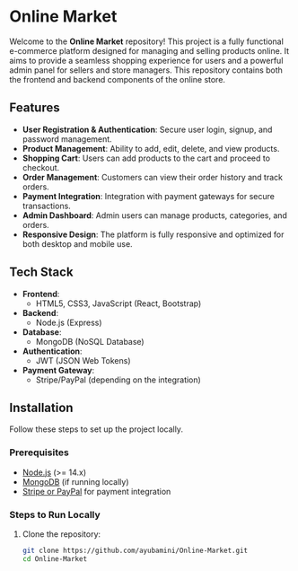 # Online Market

Welcome to the **Online Market** repository! This project is a fully functional e-commerce platform designed for managing and selling products online. It aims to provide a seamless shopping experience for users and a powerful admin panel for sellers and store managers. This repository contains both the frontend and backend components of the online store.

## Features

- **User Registration & Authentication**: Secure user login, signup, and password management.
- **Product Management**: Ability to add, edit, delete, and view products.
- **Shopping Cart**: Users can add products to the cart and proceed to checkout.
- **Order Management**: Customers can view their order history and track orders.
- **Payment Integration**: Integration with payment gateways for secure transactions.
- **Admin Dashboard**: Admin users can manage products, categories, and orders.
- **Responsive Design**: The platform is fully responsive and optimized for both desktop and mobile use.

## Tech Stack

- **Frontend**: 
  - HTML5, CSS3, JavaScript (React, Bootstrap)
- **Backend**: 
  - Node.js (Express)
- **Database**: 
  - MongoDB (NoSQL Database)
- **Authentication**: 
  - JWT (JSON Web Tokens)
- **Payment Gateway**: 
  - Stripe/PayPal (depending on the integration)

## Installation

Follow these steps to set up the project locally.

### Prerequisites

- [Node.js](https://nodejs.org/) (>= 14.x)
- [MongoDB](https://www.mongodb.com/) (if running locally)
- [Stripe or PayPal](https://www.stripe.com) for payment integration

### Steps to Run Locally

1. Clone the repository:

   ```bash
   git clone https://github.com/ayubamini/Online-Market.git
   cd Online-Market
